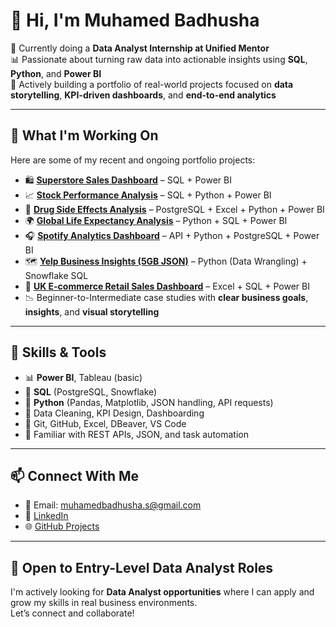 # 👋 Hi, I'm Muhamed Badhusha

🔧 Currently doing a **Data Analyst Internship at Unified Mentor**  
📊 Passionate about turning raw data into actionable insights using **SQL**, **Python**, and **Power BI**  
📁 Actively building a portfolio of real-world projects focused on **data storytelling**, **KPI-driven dashboards**, and **end-to-end analytics**

---

## 💼 What I'm Working On

Here are some of my recent and ongoing portfolio projects:

- 🛍️ **[Superstore Sales Dashboard](#)** – SQL + Power BI  
- 📈 **[Stock Performance Analysis](#)** – SQL + Python + Power BI  
- 💊 **[Drug Side Effects Analysis](#)** – PostgreSQL + Excel + Python + Power BI  
- 🌍 **[Global Life Expectancy Analysis](#)** – Python + SQL + Power BI  
- 🎧 **[Spotify Analytics Dashboard](#)** – API + Python + PostgreSQL + Power BI  
- 🗺️ **[Yelp Business Insights (5GB JSON)](#)** – Python (Data Wrangling) + Snowflake SQL   
- 🛒 **[UK E-commerce Retail Sales Dashboard](#)** – Excel + SQL + Power BI  
- 📉 Beginner-to-Intermediate case studies with **clear business goals**, **insights**, and **visual storytelling**

---

## 🧰 Skills & Tools

- 📊 **Power BI**, Tableau (basic)  
- 🧪 **SQL** (PostgreSQL, Snowflake)  
- 🐍 **Python** (Pandas, Matplotlib, JSON handling, API requests)  
- 🧹 Data Cleaning, KPI Design, Dashboarding  
- 📂 Git, GitHub, Excel, DBeaver, VS Code  
- 🔗 Familiar with REST APIs, JSON, and task automation

---

## 📫 Connect With Me

- 📧 Email: [muhamedbadhusha.s@gmail.com](mailto:muhamedbadhusha.s@gmail.com)  
- 🔗 [LinkedIn](https://www.linkedin.com/in/muhamedbadhusha-s)  
- 🌐 [GitHub Projects](https://github.com/muhamedbadhusha-s)

---

## 🚀 Open to Entry-Level Data Analyst Roles

I'm actively looking for **Data Analyst opportunities** where I can apply and grow my skills in real business environments.  
Let’s connect and collaborate!



